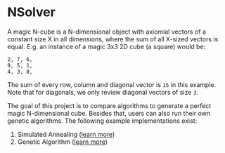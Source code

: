 # NSolver
A magic N-cube is a N-dimensional object with axiomial vectors of a constant size X in all dimensions,
where the sum of all X-sized vectors is equal.
E.g. an instance of a magic 3x3 2D cube (a square) would be:
```
2, 7, 6,
9, 5, 1,
4, 3, 8,
```
The sum of every row, column and diagonal vector is `15` in this example.
Note that for diagonals, we only review diagonal vectors of size `3`.


The goal of this project is to compare algorithms to generate a perfect magic N-dimensional cube.
Besides that, users can also run their own genetic algorithms.
The following example implementations exist:
 1. Simulated Annealing ([learn more](https://en.wikipedia.org/wiki/Simulated_annealing)) 
 2. Genetic Algorithm ([learn more](https://en.wikipedia.org/wiki/Genetic_algorithm))